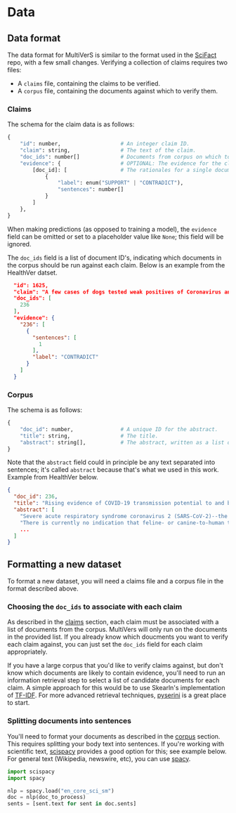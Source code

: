 # Data

## Data format

The data format for MultiVerS is similar to the format used in the [SciFact](https://github.com/allenai/scifact/blob/master/doc/data.md) repo, with a few small changes. Verifying a collection of claims requires two files:

- A `claims` file, containing the claims to be verified.
- A `corpus` file, containing the documents against which to verify them.

### Claims

The schema for the claim data is as follows:

```python
{
    "id": number,                   # An integer claim ID.
    "claim": string,                # The text of the claim.
    "doc_ids": number[]             # Documents from corpus on which to run MultiVerS.
    "evidence": {                   # OPTIONAL: The evidence for the claim.
        [doc_id]: [                 # The rationales for a single document, keyed by S2ORC ID.
            {
                "label": enum("SUPPORT" | "CONTRADICT"),
                "sentences": number[]
            }
        ]
    },
}
```

When making predictions (as opposed to training a model), the `evidence` field can be omitted or set to a placeholder value like `None`; this field will be ignored.

The `doc_ids` field is a list of document ID's, indicating which documents in the corpus should be run against each claim. Below is an example from the HealthVer datset.

```json
  "id": 1625,
  "claim": "A few cases of dogs tested weak positives of Coronavirus and there is evidence they can transmit to humans directly.",
  "doc_ids": [
    236
  ],
  "evidence": {
    "236": [
      {
        "sentences": [
          1
        ],
        "label": "CONTRADICT"
      }
    ]
  }
```

### Corpus

The schema is as follows:

```python
{
    "doc_id": number,               # A unique ID for the abstract.
    "title": string,                # The title.
    "abstract": string[],           # The abstract, written as a list of sentences.
}
```

Note that the `abstract` field could in principle be any text separated into sentences; it's called `abstract` because that's what we used in this work. Example from HealthVer below.

```json
{
  "doc_id": 236,
  "title": "Rising evidence of COVID-19 transmission potential to and between animals: do we need to be concerned?",
  "abstract": [
    "Severe acute respiratory syndrome coronavirus 2 (SARS-CoV-2)--the virus that causes coronavirus disease (COVID-19)--has been detected in domestic dogs and cats, raising concerns of transmission from, to, or between these animals.",
    "There is currently no indication that feline- or canine-to-human transmission can occur, though there is rising evidence of the reverse.",
    ...
  ]
}
```

## Formatting a new dataset

To format a new dataset, you will need a claims file and a corpus file in the format described above.

### Choosing the `doc_ids` to associate with each claim

As described in the [claims](#claims) section, each claim must be associated with a list of documents from the corpus. MultiVers will only run on the documents in the provided list. If you already know which doucments you want to verify each claim against, you can just set the `doc_ids` field for each claim appropriately.

If you have a large corpus that you'd like to verify claims against, but don't know which documents are likely to contain evidence, you'll need to run an information retrieval step to select a list of candidate documents for each claim. A simple approach for this would be to use Skearln's implementation of [TF-IDF](https://scikit-learn.org/stable/modules/generated/sklearn.feature_extraction.text.TfidfVectorizer.html). For more advanced retrieval techniques, [pyserini](https://github.com/castorini/pyserini) is a great place to start.

### Splitting documents into sentences

You'll need to format your documents as described in the [corpus](#corpus) section. This requires splitting your body text into sentences. If you're working with scientific text, [scispacy](https://allenai.github.io/scispacy/) provides a good option for this; see example below. For general text (Wikipedia, newswire, etc), you can use [spacy](https://spacy.io/).

```python
import scispacy
import spacy

nlp = spacy.load("en_core_sci_sm")
doc = nlp(doc_to_process)
sents = [sent.text for sent in doc.sents]
```
